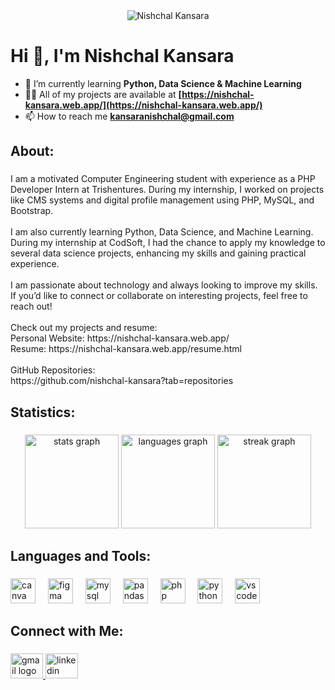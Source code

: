 <div align="center">
  <img alt="Nishchal Kansara" src="https://nishchal-kansara.web.app/assets/images/linkedin_banner.jpg"  />
</div>

###

<h1 align="left">Hi 👋, I'm Nishchal Kansara</h1>

- 🌱 I’m currently learning **Python, Data Science & Machine Learning**
- 👨‍💻 All of my projects are available at **[https://nishchal-kansara.web.app/](https://nishchal-kansara.web.app/)**
- 📫 How to reach me **kansaranishchal@gmail.com**

###

<h2 align="left">About:</h2>

###

<p align="left">I am a motivated Computer Engineering student with experience as a PHP Developer Intern at Trishentures. During my internship, I worked on projects like CMS systems and digital profile management using PHP, MySQL, and Bootstrap.<br><br>I am also currently learning Python, Data Science, and Machine Learning. During my internship at CodSoft, I had the chance to apply my knowledge to several data science projects, enhancing my skills and gaining practical experience.<br><br>I am passionate about technology and always looking to improve my skills. If you’d like to connect or collaborate on interesting projects, feel free to reach out!<br><br>Check out my projects and resume:<br>Personal Website: https://nishchal-kansara.web.app/<br>Resume: https://nishchal-kansara.web.app/resume.html<br><br>GitHub Repositories:
<br>https://github.com/nishchal-kansara?tab=repositories</p>

###

<h2 align="left">Statistics:</h2>

###

<div align="center">
  <img src="https://github-readme-stats.vercel.app/api?username=nishchal-kansara&hide_title=false&hide_rank=false&show_icons=true&include_all_commits=true&count_private=true&disable_animations=false&theme=dracula&locale=en&hide_border=false&order=1" height="150" alt="stats graph"  />
  <img src="https://github-readme-stats.vercel.app/api/top-langs?username=nishchal-kansara&locale=en&hide_title=false&layout=compact&card_width=320&langs_count=5&theme=dracula&hide_border=false&order=2" height="150" alt="languages graph"  />
  <img src="https://streak-stats.demolab.com?user=nishchal-kansara&locale=en&mode=daily&theme=dracula&hide_border=false&border_radius=5&order=3" height="150" alt="streak graph"  />
</div>

###

<h2 align="left">Languages and Tools:</h2>

###

<div align="left">
  <img src="https://cdn.jsdelivr.net/gh/devicons/devicon/icons/canva/canva-original.svg" height="40" alt="canva logo"  />
  <img width="12" />
  <img src="https://cdn.jsdelivr.net/gh/devicons/devicon/icons/figma/figma-original.svg" height="40" alt="figma logo"  />
  <img width="12" />
  <img src="https://cdn.jsdelivr.net/gh/devicons/devicon/icons/mysql/mysql-original.svg" height="40" alt="mysql logo"  />
  <img width="12" />
  <img src="https://cdn.jsdelivr.net/gh/devicons/devicon/icons/pandas/pandas-original.svg" height="40" alt="pandas logo"  />
  <img width="12" />
  <img src="https://cdn.jsdelivr.net/gh/devicons/devicon/icons/php/php-original.svg" height="40" alt="php logo"  />
  <img width="12" />
  <img src="https://cdn.jsdelivr.net/gh/devicons/devicon/icons/python/python-original.svg" height="40" alt="python logo"  />
  <img width="12" />
  <img src="https://cdn.jsdelivr.net/gh/devicons/devicon/icons/vscode/vscode-original.svg" height="40" alt="vscode logo"  />
</div>

###

<h2 align="left">Connect with Me:</h2>

###

<div align="left">
  <a href="mailto:kansaranishchal@gmail.com" target="_blank">
    <img src="https://raw.githubusercontent.com/maurodesouza/profile-readme-generator/master/src/assets/icons/social/gmail/default.svg" width="52" height="40" alt="gmail logo"  />
  </a>
  <a href="https://www.linkedin.com/in/nishchal-kansara/" target="_blank">
    <img src="https://raw.githubusercontent.com/maurodesouza/profile-readme-generator/master/src/assets/icons/social/linkedin/default.svg" width="52" height="40" alt="linkedin logo"  />
  </a>
</div>

###
